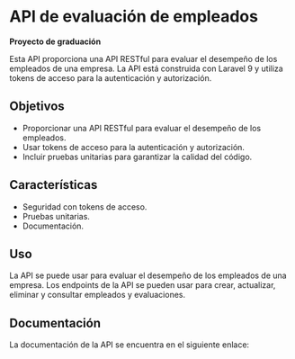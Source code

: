 # API de evaluación de empleados

**Proyecto de graduación**

Esta API proporciona una API RESTful para evaluar el desempeño de los empleados de una empresa. La API está construida con Laravel 9 y utiliza tokens de acceso para la autenticación y autorización.

## Objetivos

* Proporcionar una API RESTful para evaluar el desempeño de los empleados.
* Usar tokens de acceso para la autenticación y autorización.
* Incluir pruebas unitarias para garantizar la calidad del código.

## Características

* Seguridad con tokens de acceso.
* Pruebas unitarias.
* Documentación.

## Uso

La API se puede usar para evaluar el desempeño de los empleados de una empresa. Los endpoints de la API se pueden usar para crear, actualizar, eliminar y consultar empleados y evaluaciones.

## Documentación

La documentación de la API se encuentra en el siguiente enlace:
 
